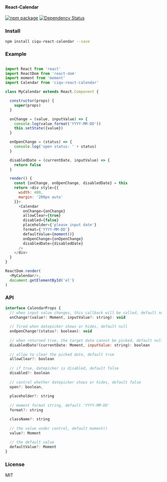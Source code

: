#### React-Calendar

[![npm package](https://img.shields.io/npm/v/ciqu-react-calendar.svg?style=flat)](https://www.npmjs.org/package/ciqu-react-calendar)
[![Dependency Status](https://gemnasium.com/badges/github.com/ciqulover/react-calendar.svg)](https://gemnasium.com/github.com/ciqulover/react-calendar)


### Install

```bash
npm install ciqu-react-calendar --save
```

### Example

```js

import React from 'react'
import ReactDom from 'react-dom'
import moment from 'moment'
import Calendar from 'ciqu-react-calendar'

class MyCalendar extends React.Component {

  constructor(props) {
    super(props)
  }

  onChange = (value, inputValue) => {
    console.log(value.format('YYYY-MM-DD'))
    this.setState({value})
  }

  onOpenChange = (status) => {
    console.log('open status: ' + status)
  }

  disabledDate = (currentDate, inputValue) => {
    return false
  }

  render() {
    const {onChange, onOpenChange, disabledDate} = this
    return <div style={{
      width: 400,
      margin: '200px auto'
    }}>
      <Calendar
        onChange={onChange}
        allowClear={true}
        disabled={false}
        placeholder={'please input date'}
        format={'YYYY-MM-DD'}
        defaultValue={moment()}
        onOpenChange={onOpenChange}
        disabledDate={disabledDate}
      />
    </div>
  }
}

ReactDom.render(
  <MyCalendar/>,
  document.getElementById('el')
)

```

### API
```js
interface CalendarProps {
  // when input value changes, this callback will be called, default null
  onChange?(value?: Moment, inputValue?: string): void
  
  // fired when datepicker shows or hides, default null
  onOpenChange?(status?: boolean): void
  
  // when returned true, the target date cannot be picked, default null
  disabledDate?(currentDate: Moment, inputValue: string): boolean
  
  // allow to clear the picked date, default true
  allowClear?: boolean
  
  // if true, datepicker is disabled, default false
  disabled?: boolean
  
  // control whether datepicker shows or hides, default false
  open?: boolean,
  
  placeholder?: string
  
  // moment format string, default 'YYYY-MM-DD'
  format?: string

  className?: string
  
  // the value under control, default moment()
  value?: Moment
  
  // the default value 
  defaultValue?: Moment
}
```
### License
MIT
